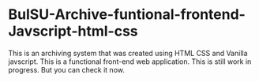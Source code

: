 # BulSU-Archive-funtional-frontend-Javscript-html-css
This is an archiving system that was created using HTML CSS and Vanilla javscript.
This is a functional front-end web application. 
This is still work in progress. But you can check it now.
